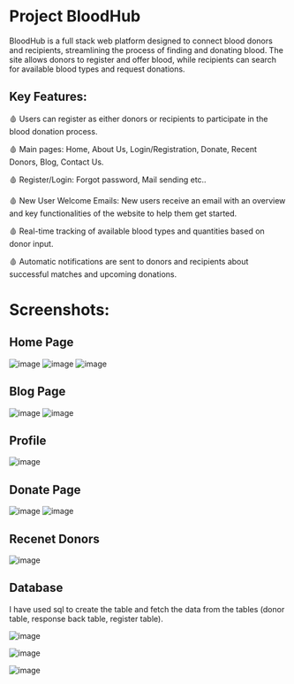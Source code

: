 # Project BloodHub

BloodHub is a full stack web platform designed to connect blood donors and recipients, streamlining the process of finding and donating blood. The site allows donors to register and offer blood, while recipients can search for available blood types and request donations.

## Key Features:

🩸 Users can register as either donors or recipients to participate in the blood donation process.

🩸 Main pages: Home, About Us, Login/Registration, Donate, Recent Donors, Blog, Contact Us.

🩸 Register/Login: Forgot password, Mail sending etc..

🩸 New User Welcome Emails: New users receive an email with an overview and key functionalities of the website to help them get started.

🩸 Real-time tracking of available blood types and quantities based on donor input.

🩸 Automatic notifications are sent to donors and recipients about successful matches and upcoming donations.

# Screenshots:

## Home Page
![image](https://github.com/user-attachments/assets/aac5f08a-75c1-4458-85be-717ce82bb951)
![image](https://github.com/user-attachments/assets/d0445daa-fd2b-4051-93a6-7b52963e798d)
![image](https://github.com/user-attachments/assets/3ddf6fc4-1dff-449b-82d7-ffffd2136d03)

## Blog Page
![image](https://github.com/user-attachments/assets/728fd2e9-f9cb-44f8-a90b-8ec86f35db21)
![image](https://github.com/user-attachments/assets/05f3c4d1-c205-43aa-b8c0-c3305686377e)

## Profile
![image](https://github.com/user-attachments/assets/7d2e5283-a368-4cd7-ad91-f15800e0ab30)

## Donate Page
![image](https://github.com/user-attachments/assets/f96d4d9d-e328-4715-b022-34fbeb2679a7)
![image](https://github.com/user-attachments/assets/585bb7a8-4942-4395-9141-08b187ea14bc)

## Recenet Donors
![image](https://github.com/user-attachments/assets/cbb61ad7-b9f9-4dcd-b9f6-94cb62c6ad91)

## Database
I have used sql to create the table and fetch the data from the tables (donor table, response back table, register table).

![image](https://github.com/user-attachments/assets/d159d099-686a-4958-803e-550b6620cfbf)

![image](https://github.com/user-attachments/assets/f329d2b3-0dfb-43ef-a74d-c6aa02b205f1)

![image](https://github.com/user-attachments/assets/4aad504b-47b8-433a-bd5d-65ddcbd018b8)
